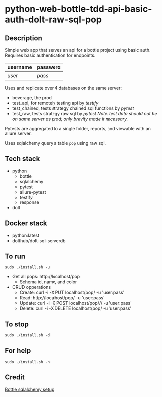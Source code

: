 # python-web-bottle-tdd-api-basic-auth-dolt-raw-sql-pop

## Description
Simple web app that serves an api for a bottle project using basic auth.
Requires basic authentication for endpoints.

| username | password |
| ------- | -------- |
| *user* | *pass* |

Uses and replicate over 4 databases on the same server:
- beverage, the prod
- test_api, for remotely testing api by *testify*
- test_chained, tests strategy chained sql functions by *pytest*
- test_raw, tests strategy raw sql by *pytest*
*Note: test data should not be on same server as prod; only brevity made it necessary.*

Pytests are aggregated to a single folder, reports, and viewable with an allure server.

Uses sqlalchemy query a table `pop` using raw sql.

## Tech stack
- python
  - bottle
  - sqlalchemy
  - pytest
  - allure-pytest
  - testify
  - response
- dolt

## Docker stack
- python:latest
- dolthub/dolt-sql-serverdb

## To run
`sudo ./install.sh -u`
- Get all pops: http://localhost/pop
  - Schema id, name, and color
- CRUD opperations
  - Create: curl -i -X PUT localhost/pop/<id> -u 'user:pass'
  - Read: http://localhost/pop/<id> -u 'user:pass'
  - Update: curl -i -X POST localhost/pop/<id>/<name>/<color> -u 'user:pass'
  - Delete: curl -i -X DELETE localhost/pop/<id> -u 'user:pass'

## To stop
`sudo ./install.sh -d`

## For help
`sudo ./install.sh -h`

## Credit
[Bottle sqlalchemy setup](https://github.com/iurisilvio/bottle-sqlalchemy/blob/master/examples/basic.py)
